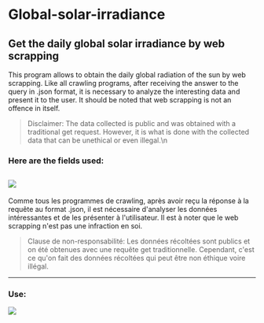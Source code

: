 # Global-solar-irradiance
 Get the daily global solar irradiance by web scrapping
---------------------------------------------------------------------------------------------
This program allows to obtain the daily global radiation of the sun by web scrapping. 
Like all crawling programs, after receiving the answer to the query in .json format, it is necessary to analyze the interesting data and present it to the user. It should be noted that web scrapping is not an offence in itself. 
> Disclaimer: The data collected is public and was obtained with a traditional get request. However, it is what is done with the collected data that can be unethical or even illegal.\n
### Here are the fields used:
![](https://i.ibb.co/1GcHJQG/screen-rgj.png)
---------------------------------------------------------------------------------------------
Comme tous les programmes de crawling, après avoir reçu la réponse à la requête au format .json, il est nécessaire d'analyser les données intéressantes et de les présenter à l'utilisateur. Il est à noter que le web scrapping n'est pas une infraction en soi. 
> Clause de non-responsabilité: Les données récoltées sont publics et on été obtenues avec une requête get traditionnelle. Cependant, c'est ce qu'on fait des données récoltées qui peut être non éthique voire illégal. 
---------------------------------------------------------------------------------------------

### Use:
![](https://i.ibb.co/xfDjB7Z/screen-prg.png)
